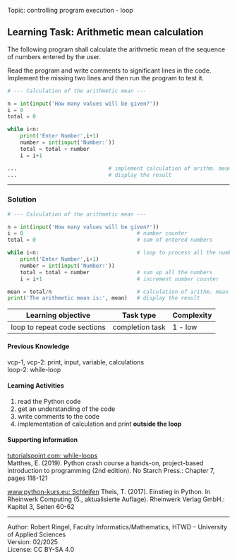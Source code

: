 Topic: controlling program execution - loop

## Learning Task: Arithmetic mean calculation

The following program shall calculate the arithmetic mean of the sequence of numbers entered by the user.

Read the program and write comments to significant lines in the code.  
Implement the missing two lines and then run the program to test it.
  
``` python
# --- Calculation of the arithmetic mean ---

n = int(input('How many values will be given?'))
i = 0
total = 0

while i<n:
	print('Enter Number',i+1)
	number = int(input('Number:'))
	total = total + number
	i = i+1

...                             # implement calculation of arithm. mean value
...                             # display the result

```

---------------------------------------

### Solution

``` python
# --- Calculation of the arithmetic mean ---

n = int(input('How many values will be given?'))
i = 0                                    # number counter
total = 0                                # sum of entered numbers

while i<n:                               # loop to process all the numbers
	print('Enter Number',i+1)
	number = int(input('Number:'))
	total = total + number               # sum up all the numbers
	i = i+1                              # increment number counter

mean = total/n                           # calculation of arithm. mean value
print('The arithmetic mean is:', mean)   # display the result
```

| **Learning objective**                         | **Task type**   | **Complexity** |
| ---------------------------------------------- | --------------- | -------------- |
| loop to repeat code sections                   | completion task | 1 - low        |  

#### Previous Knowledge

vcp-1, vcp-2: print, input, variable, calculations  
loop-2: while-loop  
  
#### Learning Activities

1) read the Python code
2) get an understanding of the code
3) write comments to the code
4) implementation of calculation and print **outside the loop**

#### Supporting information

[tutorialspoint.com: while-loops](https://www.tutorialspoint.com/python/python_while_loops.htm)  
Matthes, E. (2019). Python crash course a hands-on, project-based introduction to programming (2nd edition). No Starch Press.: Chapter 7, pages 118-121  

[www.python-kurs.eu: Schleifen](https://python-kurs.eu/python3_schleifen.php)
Theis, T. (2017). Einstieg in Python. In Rheinwerk Computing (5., aktualisierte Auflage). Rheinwerk Verlag GmbH.: Kapitel 3, Seiten 60-62

---------------------------------------

Author: Robert Ringel, Faculty Informatics/Mathematics, HTWD – University of Applied Sciences  
Version: 02/2025  
License: CC BY-SA 4.0